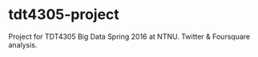 # tdt4305-project
Project for TDT4305 Big Data Spring 2016 at NTNU. Twitter &amp; Foursquare analysis.
